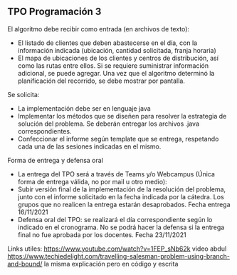 ## TPO Programación 3

El algoritmo debe recibir como entrada (en archivos de texto):
-	El listado de clientes que deben abastecerse en el día, con la información indicada (ubicación, cantidad solicitada, franja horaria)
-	El mapa de ubicaciones de los clientes y centros de distribución, así como las rutas entre ellos.
Si se requiere suministrar información adicional, se puede agregar.
Una vez que el algoritmo determinó la planificación del recorrido, se debe mostrar por pantalla.


Se solicita: 
-	La implementación debe ser en lenguaje java
-	Implementar los métodos que se diseñen para resolver la estrategia de solución del problema. Se deberán entregar los archivos .java  correspondientes. 
-	Confeccionar el informe según template que se entrega, respetando cada una de las sesiones indicadas en el mismo.

Forma de entrega y defensa oral
-	La entrega del TPO será a través de Teams y/o Webcampus (Única forma de entrega válida, no por mail u otro medio):
-	Subir versión final de la implementación de la resolución del problema, junto con el informe solicitado en la fecha indicada por la cátedra. Los grupos que no realicen la entrega estarán desaprobados. Fecha entrega 16/11/2021
-	Defensa oral del TPO: se realizará el día correspondiente según lo indicado en el cronograma. No se podrá hacer la defensa si la entrega final no fue aprobada por los docentes. Fecha 23/11/2021

Links utiles:
https://www.youtube.com/watch?v=1FEP_sNb62k video abdul
https://www.techiedelight.com/travelling-salesman-problem-using-branch-and-bound/ la misma explicación pero en código y escrita
